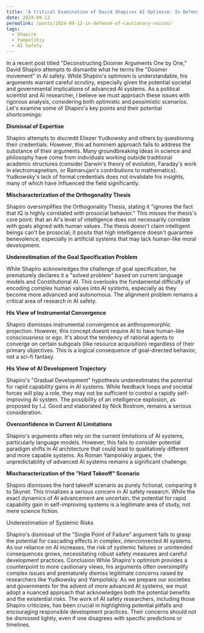 ```yaml
---
title: 'A Critical Examination of David Shapiros AI Optimism: In Defense of Cautionary Voices'
date: 2024-09-12
permalink: /posts/2024-09-12-in-defense-of-cautionary-voices/
tags:
  - Shapiro
  - Yampolskiy
  - AI Safety
---
```


In a recent post titled "Deconstructing Doomer Arguments One by One," David Shapiro attempts to dismantle what he terms the "Doomer movement" in AI safety. While Shapiro's optimism is understandable, his arguments warrant careful scrutiny, especially given the potential societal and governmental implications of advanced AI systems.
As a political scientist and AI researcher, I believe we must approach these issues with rigorous analysis, considering both optimistic and pessimistic scenarios. Let's examine some of Shapiro's key points and their potential shortcomings:

**Dismissal of Expertise**

Shapiro attempts to discredit Eliezer Yudkowsky and others by questioning their credentials. However, this ad hominem approach fails to address the substance of their arguments. Many groundbreaking ideas in science and philosophy have come from individuals working outside traditional academic structures (consider Darwin's theory of evolution, Faraday's work in electromagnetism, or Ramanujan's contributions to mathematics). Yudkowsky's lack of formal credentials does not invalidate his insights, many of which have influenced the field significantly.

**Mischaracterization of the Orthogonality Thesis**

Shapiro oversimplifies the Orthogonality Thesis, stating it "ignores the fact that IQ is highly correlated with prosocial behavior." This misses the thesis's core point: that an AI's level of intelligence does not necessarily correlate with goals aligned with human values. The thesis doesn't claim intelligent beings can't be prosocial; it posits that high intelligence doesn't guarantee benevolence, especially in artificial systems that may lack human-like moral development.

**Underestimation of the Goal Specification Problem**

While Shapiro acknowledges the challenge of goal specification, he prematurely declares it a "solved problem" based on current language models and Constitutional AI. This overlooks the fundamental difficulty of encoding complex human values into AI systems, especially as they become more advanced and autonomous. The alignment problem remains a critical area of research in AI safety.

**His View of Instrumental Convergence**

Shapiro dismisses instrumental convergence as anthropomorphic projection. However, this concept doesnt require AI to have human-like consciousness or ego. It's about the tendency of rational agents to converge on certain subgoals (like resource acquisition) regardless of their primary objectives. This is a logical consequence of goal-directed behavior, not a sci-fi fantasy.

**His View of AI Development Trajectory**

Shapiro's "Gradual Development" hypothesis underestimates the potential for rapid capability gains in AI systems. While feedback loops and societal forces will play a role, they may not be sufficient to control a rapidly self-improving AI system. The possibility of an intelligence explosion, as proposed by I.J. Good and elaborated by Nick Bostrom, remains a serious consideration.

**Overconfidence in Current AI Limitations**

Shapiro's arguments often rely on the current limitations of AI systems, particularly language models. However, this fails to consider potential paradigm shifts in AI architecture that could lead to qualitatively different and more capable systems. As Roman Yampolskiy argues, the unpredictability of advanced AI systems remains a significant challenge.

**Mischaracterization of the "Hard Takeoff" Scenario**

Shapiro dismisses the hard takeoff scenario as purely fictional, comparing it to Skynet. This trivializes a serious concern in AI safety research. While the exact dynamics of AI advancement are uncertain, the potential for rapid capability gain in self-improving systems is a legitimate area of study, not mere science fiction.

Underestimation of Systemic Risks

Shapiro's dismissal of the "Single Point of Failure" argument fails to grasp the potential for cascading effects in complex, interconnected AI systems. As our reliance on AI increases, the risk of systemic failures or unintended consequences grows, necessitating robust safety measures and careful development practices.
Conclusion
While Shapiro's optimism provides a counterpoint to more cautionary views, his arguments often oversimplify complex issues and prematurely dismiss legitimate concerns raised by researchers like Yudkowsky and Yampolskiy. As we prepare our societies and governments for the advent of more advanced AI systems, we must adopt a nuanced approach that acknowledges both the potential benefits and the existential risks.
The work of AI safety researchers, including those Shapiro criticizes, has been crucial in highlighting potential pitfalls and encouraging responsible development practices. Their concerns should not be dismissed lightly, even if one disagrees with specific predictions or timelines.
